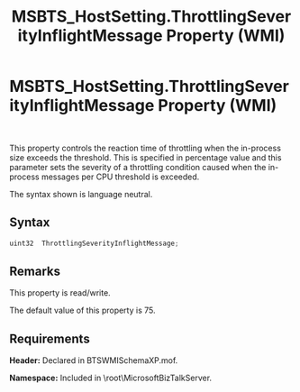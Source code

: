 ﻿---
title: MSBTS_HostSetting.ThrottlingSeverityInflightMessage Property (WMI)
TOCTitle: MSBTS_HostSetting.ThrottlingSeverityInflightMessage Property (WMI)
ms:assetid: 258463ae-1225-476c-a6e5-bffd3272455c
ms:mtpsurl: https://msdn.microsoft.com/en-us/library/Gg678624(v=BTS.80)
ms:contentKeyID: 51526838
ms.date: 08/30/2017
mtps_version: v=BTS.80
---

# MSBTS\_HostSetting.ThrottlingSeverityInflightMessage Property (WMI)

 

This property controls the reaction time of throttling when the in-process size exceeds the threshold. This is specified in percentage value and this parameter sets the severity of a throttling condition caused when the in-process messages per CPU threshold is exceeded.

The syntax shown is language neutral.

## Syntax

```C#
uint32  ThrottlingSeverityInflightMessage;  
```

## Remarks

This property is read/write.

The default value of this property is 75.

## Requirements

**Header:** Declared in BTSWMISchemaXP.mof.

**Namespace:** Included in \\root\\MicrosoftBizTalkServer.

